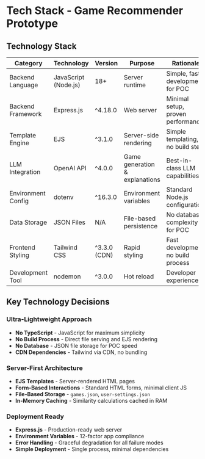 # Tech Stack - Game Recommender Prototype

## Technology Stack

| Category | Technology | Version | Purpose | Rationale |
|----------|------------|---------|---------|-----------|
| Backend Language | JavaScript (Node.js) | 18+ | Server runtime | Simple, fast development for POC |
| Backend Framework | Express.js | ^4.18.0 | Web server | Minimal setup, proven performance |
| Template Engine | EJS | ^3.1.0 | Server-side rendering | Simple templating, no build step |
| LLM Integration | OpenAI API | ^4.0.0 | Game generation & explanations | Best-in-class LLM capabilities |
| Environment Config | dotenv | ^16.3.0 | Environment variables | Standard Node.js configuration |
| Data Storage | JSON Files | N/A | File-based persistence | No database complexity for POC |
| Frontend Styling | Tailwind CSS | ^3.3.0 (CDN) | Rapid styling | Fast development, no build process |
| Development Tool | nodemon | ^3.0.0 | Hot reload | Developer experience |

## Key Technology Decisions

### Ultra-Lightweight Approach
- **No TypeScript** - JavaScript for maximum simplicity
- **No Build Process** - Direct file serving and EJS rendering
- **No Database** - JSON file storage for POC speed
- **CDN Dependencies** - Tailwind via CDN, no bundling

### Server-First Architecture
- **EJS Templates** - Server-rendered HTML pages
- **Form-Based Interactions** - Standard HTML forms, minimal client JS
- **File-Based Storage** - `games.json`, `user-settings.json`
- **In-Memory Caching** - Similarity calculations cached in RAM

### Deployment Ready
- **Express.js** - Production-ready web server
- **Environment Variables** - 12-factor app compliance
- **Error Handling** - Graceful degradation for all failure modes
- **Simple Deployment** - Single process, minimal dependencies